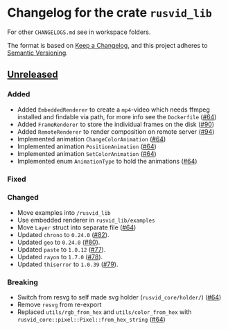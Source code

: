 # Changelog for the crate `rusvid_lib`

For other `CHANGELOGS.md` see in workspace folders.

The format is based on [Keep a Changelog](https://keepachangelog.com/en/1.0.0/),
and this project adheres to [Semantic Versioning](https://semver.org/spec/v2.0.0.html).

## [Unreleased]

### Added

- Added `EmbeddedRenderer` to create a `mp4`-video which needs ffmpeg installed and findable via path, for more info see the `Dockerfile` ([#64])
- Added `FrameRenderer` to store the individual frames on the disk ([#90])
- Added `RemoteRenderer` to render composition on remote server ([#94])
- Implemented animation `ChangeColorAnimation` ([#64])
- Implemented animation `PositionAnimation` ([#64])
- Implemented animation `SetColorAnimation` ([#64])
- Implemented enum `AnimationType` to hold the animations ([#64])

### Fixed

### Changed

- Move examples into `/rusvid_lib`
- Use embedded renderer in `rusvid_lib/examples`
- Move `Layer` struct into separate file ([#64])
- Updated `chrono` to `0.24.0` ([#82]).
- Updated `geo` to `0.24.0` ([#80]).
- Updated `paste` to `1.0.12` ([#77]).
- Updated `rayon` to `1.7.0` ([#78]).
- Updated `thiserror` to `1.0.39` ([#79]).

### Breaking

- Switch from resvg to self made svg holder (`rusvid_core/holder/`) ([#64])
- Remove `resvg` from re-export
- Replaced `utils/rgb_from_hex` and `utils/color_from_hex` with `rusvid_core::pixel::Pixel::from_hex_string` ([#64])

[unreleased]: https://github.com/LetsMelon/rusvid/compare/0.2.1...HEAD

[#64]: https://github.com/LetsMelon/rusvid/pull/64
[#77]: https://github.com/LetsMelon/rusvid/pull/77
[#78]: https://github.com/LetsMelon/rusvid/pull/78
[#79]: https://github.com/LetsMelon/rusvid/pull/79
[#80]: https://github.com/LetsMelon/rusvid/pull/80
[#82]: https://github.com/LetsMelon/rusvid/pull/82
[#90]: https://github.com/LetsMelon/rusvid/pull/90
[#94]: https://github.com/LetsMelon/rusvid/pull/94
